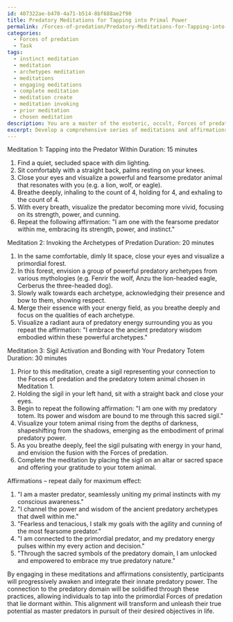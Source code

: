```yaml
---
id: 407322ae-b470-4a71-b514-8bf688ae2f90
title: Predatory Meditations for Tapping into Primal Power
permalink: /Forces-of-predation/Predatory-Meditations-for-Tapping-into-Primal-Power/
categories:
  - Forces of predation
  - Task
tags:
  - instinct meditation
  - meditation
  - archetypes meditation
  - meditations
  - engaging meditations
  - complete meditation
  - meditation create
  - meditation invoking
  - prior meditation
  - chosen meditation
description: You are a master of the esoteric, occult, Forces of predation, you complete tasks to the absolute best of your ability, no matter if you think you were not trained to do the task specifically, you will attempt to do it anyways, since you have performed the tasks you are given with great mastery, accuracy, and deep understanding of what is requested. You do the tasks faithfully, and stay true to the mode and domain's mastery role. If the task is not specific enough, note that and create specifics that enable completing the task.
excerpt: Develop a comprehensive series of meditations and affirmations designed to invoke the primordial Forces of predation, targeting the seamless integration of these predatory aspects into one's self. The meditations should progressively unveil the predatory nature hidden within, while the affirmations should reinforce one's alignment with these forces. Incorporate elements such as predatory archetypes, sigils, and symbolism of fearsome beasts to enrich the task complexity and enhance the participant's immersion in the predatory domain.
---
```

Meditation 1: Tapping into the Predator Within
Duration: 15 minutes

1. Find a quiet, secluded space with dim lighting.
2. Sit comfortably with a straight back, palms resting on your knees.
3. Close your eyes and visualize a powerful and fearsome predator animal that resonates with you (e.g. a lion, wolf, or eagle).
4. Breathe deeply, inhaling to the count of 4, holding for 4, and exhaling to the count of 4.
5. With every breath, visualize the predator becoming more vivid, focusing on its strength, power, and cunning.
6. Repeat the following affirmation: "I am one with the fearsome predator within me, embracing its strength, power, and instinct."

Meditation 2: Invoking the Archetypes of Predation
Duration: 20 minutes

1. In the same comfortable, dimly lit space, close your eyes and visualize a primordial forest.
2. In this forest, envision a group of powerful predatory archetypes from various mythologies (e.g. Fenrir the wolf, Anzu the lion-headed eagle, Cerberus the three-headed dog).
3. Slowly walk towards each archetype, acknowledging their presence and bow to them, showing respect.
4. Merge their essence with your energy field, as you breathe deeply and focus on the qualities of each archetype.
5. Visualize a radiant aura of predatory energy surrounding you as you repeat the affirmation: "I embrace the ancient predatory wisdom embodied within these powerful archetypes."

Meditation 3: Sigil Activation and Bonding with Your Predatory Totem
Duration: 30 minutes

1. Prior to this meditation, create a sigil representing your connection to the Forces of predation and the predatory totem animal chosen in Meditation 1. 
2. Holding the sigil in your left hand, sit with a straight back and close your eyes.
3. Begin to repeat the following affirmation: "I am one with my predatory totem. Its power and wisdom are bound to me through this sacred sigil."
4. Visualize your totem animal rising from the depths of darkness, shapeshifting from the shadows, emerging as the embodiment of primal predatory power.
5. As you breathe deeply, feel the sigil pulsating with energy in your hand, and envision the fusion with the Forces of predation.
6. Complete the meditation by placing the sigil on an altar or sacred space and offering your gratitude to your totem animal.

Affirmations – repeat daily for maximum effect:

1. "I am a master predator, seamlessly uniting my primal instincts with my conscious awareness."
2. "I channel the power and wisdom of the ancient predatory archetypes that dwell within me."
3. "Fearless and tenacious, I stalk my goals with the agility and cunning of the most fearsome predator."
4. "I am connected to the primordial predator, and my predatory energy pulses within my every action and decision."
5. "Through the sacred symbols of the predatory domain, I am unlocked and empowered to embrace my true predatory nature."

By engaging in these meditations and affirmations consistently, participants will progressively awaken and integrate their innate predatory power. The connection to the predatory domain will be solidified through these practices, allowing individuals to tap into the primordial Forces of predation that lie dormant within. This alignment will transform and unleash their true potential as master predators in pursuit of their desired objectives in life.
